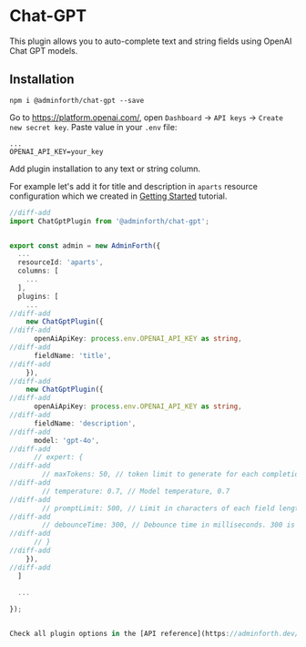 

# Chat-GPT

This plugin allows you to auto-complete text and string fields using OpenAI Chat GPT models.

## Installation

```
npm i @adminforth/chat-gpt --save
```

Go to https://platform.openai.com/, open `Dashboard` -> `API keys` -> `Create new secret key`. Paste value in your `.env` file:

```text title=.env
...
OPENAI_API_KEY=your_key
```


Add plugin installation to any text or string column. 

For example let's add it for title and description in `aparts` resource configuration which we created in [Getting Started](../01-gettingStarted.md) tutorial.

```ts title="./index.ts"
//diff-add
import ChatGptPlugin from '@adminforth/chat-gpt';


export const admin = new AdminForth({
  ...
  resourceId: 'aparts',
  columns: [
    ...
  ],
  plugins: [
    ...
//diff-add
    new ChatGptPlugin({
//diff-add
      openAiApiKey: process.env.OPENAI_API_KEY as string,
//diff-add
      fieldName: 'title',
//diff-add
    }),
//diff-add
    new ChatGptPlugin({
//diff-add
      openAiApiKey: process.env.OPENAI_API_KEY as string,
//diff-add
      fieldName: 'description',
//diff-add
      model: 'gpt-4o',
//diff-add
      // expert: {
//diff-add
        // maxTokens: 50, // token limit to generate for each completion. 50 is default
//diff-add
        // temperature: 0.7, // Model temperature, 0.7
//diff-add
        // promptLimit: 500, // Limit in characters of each field length to be passed to Model. 500 is default value
//diff-add
        // debounceTime: 300, // Debounce time in milliseconds. 300 is default value
//diff-add
      // }
//diff-add
    }),
//diff-add
  ]
  
  ...

});


Check all plugin options in the [API reference](https://adminforth.dev/docs/api/plugins/chat-gpt/types/interfaces/PluginOptions).
